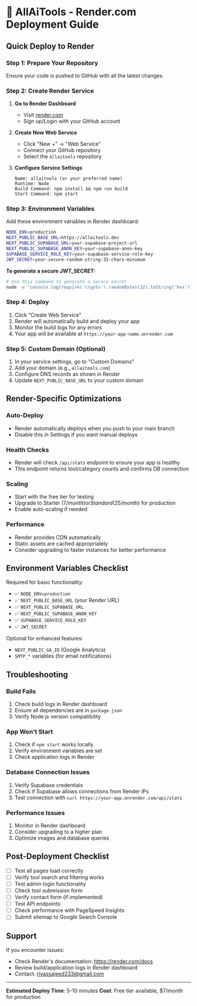 # 🚀 AllAiTools - Render.com Deployment Guide

## Quick Deploy to Render

### Step 1: Prepare Your Repository
Ensure your code is pushed to GitHub with all the latest changes.

### Step 2: Create Render Service

1. **Go to Render Dashboard**
   - Visit [render.com](https://render.com)
   - Sign up/Login with your GitHub account

2. **Create New Web Service**
   - Click "New +" → "Web Service"
   - Connect your GitHub repository
   - Select the `allaitools` repository

3. **Configure Service Settings**
   ```
   Name: allaitools (or your preferred name)
   Runtime: Node
   Build Command: npm install && npm run build
   Start Command: npm start
   ```

### Step 3: Environment Variables

Add these environment variables in Render dashboard:

```bash
NODE_ENV=production
NEXT_PUBLIC_BASE_URL=https://allaitools.dev
NEXT_PUBLIC_SUPABASE_URL=your-supabase-project-url
NEXT_PUBLIC_SUPABASE_ANON_KEY=your-supabase-anon-key
SUPABASE_SERVICE_ROLE_KEY=your-supabase-service-role-key
JWT_SECRET=your-secure-random-string-32-chars-minimum
```

**To generate a secure JWT_SECRET:**
```bash
# Use this command to generate a secure secret
node -e "console.log(require('crypto').randomBytes(32).toString('hex'))"
```

### Step 4: Deploy

1. Click "Create Web Service"
2. Render will automatically build and deploy your app
3. Monitor the build logs for any errors
4. Your app will be available at `https://your-app-name.onrender.com`

### Step 5: Custom Domain (Optional)

1. In your service settings, go to "Custom Domains"
2. Add your domain (e.g., `allaitools.com`)
3. Configure DNS records as shown in Render
4. Update `NEXT_PUBLIC_BASE_URL` to your custom domain

## Render-Specific Optimizations

### Auto-Deploy
- Render automatically deploys when you push to your main branch
- Disable this in Settings if you want manual deploys

### Health Checks
- Render will check `/api/stats` endpoint to ensure your app is healthy
- This endpoint returns tool/category counts and confirms DB connection

### Scaling
- Start with the free tier for testing
- Upgrade to Starter ($7/month) or Standard ($25/month) for production
- Enable auto-scaling if needed

### Performance
- Render provides CDN automatically
- Static assets are cached appropriately
- Consider upgrading to faster instances for better performance

## Environment Variables Checklist

Required for basic functionality:
- ✅ `NODE_ENV=production`
- ✅ `NEXT_PUBLIC_BASE_URL` (your Render URL)
- ✅ `NEXT_PUBLIC_SUPABASE_URL`
- ✅ `NEXT_PUBLIC_SUPABASE_ANON_KEY`
- ✅ `SUPABASE_SERVICE_ROLE_KEY`
- ✅ `JWT_SECRET`

Optional for enhanced features:
- `NEXT_PUBLIC_GA_ID` (Google Analytics)
- `SMTP_*` variables (for email notifications)

## Troubleshooting

### Build Fails
1. Check build logs in Render dashboard
2. Ensure all dependencies are in `package.json`
3. Verify Node.js version compatibility

### App Won't Start
1. Check if `npm start` works locally
2. Verify environment variables are set
3. Check application logs in Render

### Database Connection Issues
1. Verify Supabase credentials
2. Check if Supabase allows connections from Render IPs
3. Test connection with `curl https://your-app.onrender.com/api/stats`

### Performance Issues
1. Monitor in Render dashboard
2. Consider upgrading to a higher plan
3. Optimize images and database queries

## Post-Deployment Checklist

- [ ] Test all pages load correctly
- [ ] Verify tool search and filtering works
- [ ] Test admin login functionality
- [ ] Check tool submission form
- [ ] Verify contact form (if implemented)
- [ ] Test API endpoints
- [ ] Check performance with PageSpeed Insights
- [ ] Submit sitemap to Google Search Console

## Support

If you encounter issues:
- Check Render's documentation: https://render.com/docs
- Review build/application logs in Render dashboard
- Contact: riyassajeed233@gmail.com

---

**Estimated Deploy Time**: 5-10 minutes
**Cost**: Free tier available, $7/month for production
